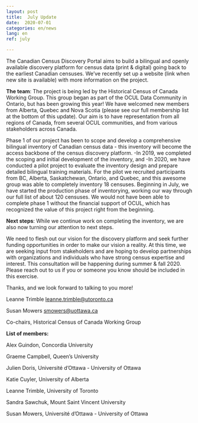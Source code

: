 ```yaml
---
layout: post
title:  July Update
date:  2020-07-01
categories: en/news
lang: en
ref: july

---
```

The Canadian Census Discovery Portal aims to build a bilingual and openly available discovery platform for census data (print & digital) going back to the earliest Canadian censuses. We’ve recently set up a website (link when new site is available) with more information on the project.

**The team**: The project is being led by the Historical Census of Canada Working Group. This group began as part of the OCUL Data Community in Ontario, but has been growing this year! We have welcomed new members from Alberta, Quebec and Nova Scotia (please see our full membership list at the bottom of this update). Our aim is to have representation from all regions of Canada, from several OCUL communities, and from various stakeholders across Canada.

Phase 1 of our project has been to scope and develop a comprehensive bilingual inventory of Canadian census data - this inventory will become the access backbone of the census discovery platform.
-In 2019, we completed the scoping and initial development of the inventory, and
-In 2020, we have conducted a pilot project to evaluate the inventory design and prepare detailed bilingual training materials. For the pilot we recruited participants from BC, Alberta, Saskatchewan, Ontario, and Quebec, and this awesome group was able to completely inventory 18 censuses.
Beginning in  July, we have started the production phase of inventorying, working our way through our full list of about 120 censuses. We would not have been able to complete phase 1 without the financial support of OCUL, which has recognized the value of this project right from the beginning.

**Next steps**: While we continue work on completing the inventory, we are also now turning our attention to next steps.

We need to flesh out our vision for the discovery platform and seek further funding opportunities in order to make our vision a reality. At this time, we are seeking input from stakeholders and are hoping to develop partnerships with organizations and individuals who have strong census expertise and interest. This consultation will be happening during summer & fall 2020. Please reach out to us if you or someone you know should be included in this exercise.

Thanks, and we look forward to talking to you more!

Leanne Trimble <leanne.trimble@utoronto.ca>

Susan Mowers <smowers@uottawa.ca>

Co-chairs, Historical Census of Canada Working Group

**List of members:**

Alex Guindon, Concordia University

Graeme Campbell, Queen’s University

Julien Doris, Université d’Ottawa - University of Ottawa

Katie Cuyler, University of Alberta

Leanne Trimble, University of Toronto

Sandra Sawchuk, Mount Saint Vincent University

Susan Mowers, Université d’Ottawa - University of Ottawa
